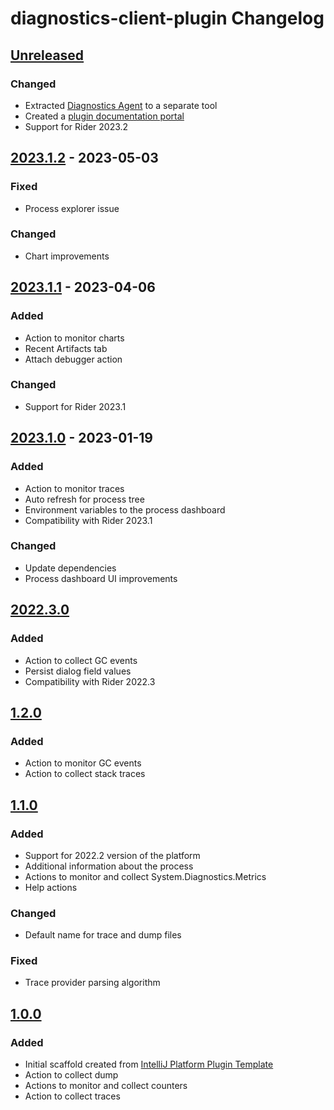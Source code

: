 <!-- Keep a Changelog guide -> https://keepachangelog.com -->

# diagnostics-client-plugin Changelog

## [Unreleased]

### Changed
- Extracted [Diagnostics Agent](https://github.com/rafaelldi/diagnostics-agent) to a separate tool
- Created a [plugin documentation portal](https://rafaelldi.blog/diagnostics-client-plugin)
- Support for Rider 2023.2

## [2023.1.2] - 2023-05-03

### Fixed
- Process explorer issue

### Changed
- Chart improvements

## [2023.1.1] - 2023-04-06

### Added
- Action to monitor charts
- Recent Artifacts tab
- Attach debugger action

### Changed
- Support for Rider 2023.1

## [2023.1.0] - 2023-01-19

### Added
- Action to monitor traces
- Auto refresh for process tree
- Environment variables to the process dashboard
- Compatibility with Rider 2023.1

### Changed
- Update dependencies
- Process dashboard UI improvements

## [2022.3.0]

### Added
- Action to collect GC events
- Persist dialog field values
- Compatibility with Rider 2022.3

## [1.2.0]

### Added
- Action to monitor GC events
- Action to collect stack traces

## [1.1.0]

### Added
- Support for 2022.2 version of the platform
- Additional information about the process
- Actions to monitor and collect System.Diagnostics.Metrics
- Help actions

### Changed
- Default name for trace and dump files

### Fixed
- Trace provider parsing algorithm

## [1.0.0]

### Added
- Initial scaffold created from [IntelliJ Platform Plugin Template](https://github.com/JetBrains/intellij-platform-plugin-template)
- Action to collect dump
- Actions to monitor and collect counters
- Action to collect traces

[Unreleased]: https://github.com/rafaelldi/diagnostics-client-plugin/compare/v2023.1.2...HEAD
[2023.1.2]: https://github.com/rafaelldi/diagnostics-client-plugin/compare/v2023.1.1...v2023.1.2
[2023.1.1]: https://github.com/rafaelldi/diagnostics-client-plugin/compare/v2023.1.0...v2023.1.1
[2023.1.0]: https://github.com/rafaelldi/diagnostics-client-plugin/compare/v2022.3.0...v2023.1.0
[2022.3.0]: https://github.com/rafaelldi/diagnostics-client-plugin/compare/v1.2.0...v2022.3.0
[1.2.0]: https://github.com/rafaelldi/diagnostics-client-plugin/compare/v1.1.0...v1.2.0
[1.1.0]: https://github.com/rafaelldi/diagnostics-client-plugin/compare/v1.0.0...v1.1.0
[1.0.0]: https://github.com/rafaelldi/diagnostics-client-plugin/commits/v1.0.0
